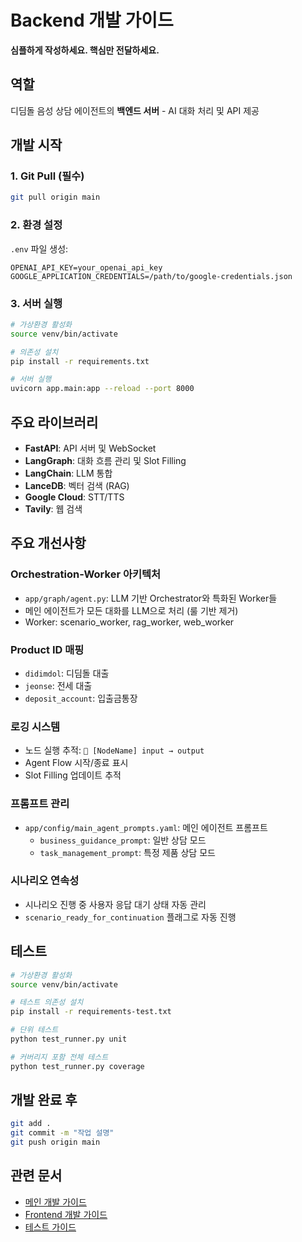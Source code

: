 # Backend 개발 가이드

**심플하게 작성하세요. 핵심만 전달하세요.**

## 역할

디딤돌 음성 상담 에이전트의 **백엔드 서버** - AI 대화 처리 및 API 제공

## 개발 시작

### 1. Git Pull (필수)
```bash
git pull origin main
```

### 2. 환경 설정
`.env` 파일 생성:
```env
OPENAI_API_KEY=your_openai_api_key
GOOGLE_APPLICATION_CREDENTIALS=/path/to/google-credentials.json
```

### 3. 서버 실행
```bash
# 가상환경 활성화
source venv/bin/activate

# 의존성 설치
pip install -r requirements.txt

# 서버 실행
uvicorn app.main:app --reload --port 8000
```

## 주요 라이브러리

- **FastAPI**: API 서버 및 WebSocket
- **LangGraph**: 대화 흐름 관리 및 Slot Filling
- **LangChain**: LLM 통합
- **LanceDB**: 벡터 검색 (RAG)
- **Google Cloud**: STT/TTS
- **Tavily**: 웹 검색

## 주요 개선사항

### Orchestration-Worker 아키텍처
- `app/graph/agent.py`: LLM 기반 Orchestrator와 특화된 Worker들
- 메인 에이전트가 모든 대화를 LLM으로 처리 (룰 기반 제거)
- Worker: scenario_worker, rag_worker, web_worker

### Product ID 매핑
- `didimdol`: 디딤돌 대출
- `jeonse`: 전세 대출
- `deposit_account`: 입출금통장

### 로깅 시스템
- 노드 실행 추적: `🔄 [NodeName] input → output`
- Agent Flow 시작/종료 표시
- Slot Filling 업데이트 추적

### 프롬프트 관리
- `app/config/main_agent_prompts.yaml`: 메인 에이전트 프롬프트
  - `business_guidance_prompt`: 일반 상담 모드
  - `task_management_prompt`: 특정 제품 상담 모드

### 시나리오 연속성
- 시나리오 진행 중 사용자 응답 대기 상태 자동 관리
- `scenario_ready_for_continuation` 플래그로 자동 진행

## 테스트

```bash
# 가상환경 활성화
source venv/bin/activate

# 테스트 의존성 설치
pip install -r requirements-test.txt

# 단위 테스트
python test_runner.py unit

# 커버리지 포함 전체 테스트
python test_runner.py coverage
```

## 개발 완료 후

```bash
git add .
git commit -m "작업 설명"
git push origin main
```

## 관련 문서

- [메인 개발 가이드](../CLAUDE.md)
- [Frontend 개발 가이드](../frontend/CLAUDE.md)
- [테스트 가이드](../README_TESTING.md)
